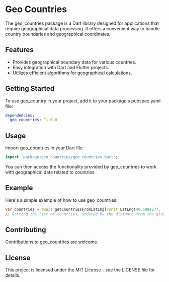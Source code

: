 # Geo Countries
The geo_countries package is a Dart library designed for applications that require geographical data processing. It offers a convenient way to handle country boundaries and geographical coordinates.

## Features
- Provides geographical boundary data for various countries.
- Easy integration with Dart and Flutter projects.
- Utilizes efficient algorithms for geographical calculations.

## Getting Started
To use geo_country in your project, add it to your package's pubspec.yaml file:
```yaml
dependencies:
  geo_countries: ^1.0.0
```

## Usage
Import geo_countries in your Dart file:
```dart
import 'package:geo_countries/geo_countries.dart';
```

You can then access the functionality provided by geo_countries to work with geographical data related to countries.

## Example
Here's a simple example of how to use geo_countries:
```dart
var countries = await getCountriesFromLatLng(const LatLng(40.6884277, -74.0482555)));
// Getting the list of countries, ordered by the distance from the given point to the countries
```

## Contributing
Contributions to geo_countries are welcome. 

## License
This project is licensed under the MIT License - see the LICENSE file for details.